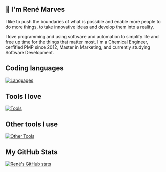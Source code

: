 ## 👋 I'm René Marves

I like to push the boundaries of what is possible and enable more people to do more things, to take innovative ideas and develop them into a reality.

I love programming and using software and automation to simplify life and free up time for the things that matter most.  I'm a Chemical Engineer, cerfified PMP since 2012, Master in Marketing, and currently studying Software Development.

## Coding languages
[![Languages](https://skillicons.dev/icons?i=css,html,js,md,mysql,py,r)](https://skillicons.dev)

## Tools I love
[![Tools](https://skillicons.dev/icons?i=obsidian,vscode,github)](https://skillicons.dev)

## Other tools I use
[![Other Tools](https://skillicons.dev/icons?i=atom,blender,codepen,discord,git,windows,wordpress)](https://skillicons.dev)


## My GitHub Stats
[![René's GitHub stats](https://github-readme-stats.vercel.app/api?username=rfmarves&show_icons=true&theme=algolia)](https://github.com/rfmarves/github-readme-stats)

<!--
**rfmarves/rfmarves** is a ✨ _special_ ✨ repository because its `README.md` (this file) appears on your GitHub profile.

Here are some ideas to get you started:

- 🔭 I’m currently working on ...
- 🌱 I’m currently learning ...
- 👯 I’m looking to collaborate on ...
- 🤔 I’m looking for help with ...
- 💬 Ask me about ...
- 📫 How to reach me: ...
- 😄 Pronouns: ...
- ⚡ Fun fact: ...
-->

